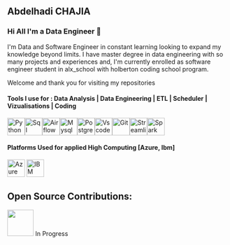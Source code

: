 ## <strong>Abdelhadi CHAJIA</strong>

### Hi All I'm a Data Engineer 👋

I'm Data and Software Engineer in constant learning looking to expand my knowledge beyond limits. I have master degree in data engineering with so many projects and experiences and, I'm currently enrolled as software engineer student in alx_school with holberton coding school program.

Welcome and thank you for visiting my repositories

#### Tools I use for : Data Analysis | Data Engineering | ETL | Scheduler | Vizualisations | Coding

<img src="https://cdn.jsdelivr.net/gh/devicons/devicon@latest/icons/python/python-original.svg" alt="Python" width="40px" height="40px" /><img src="https://cdn.jsdelivr.net/gh/devicons/devicon@latest/icons/azuresqldatabase/azuresqldatabase-original.svg" alt="Sql" width="40px" height="40px" /><img src="https://cdn.jsdelivr.net/gh/devicons/devicon@latest/icons/apacheairflow/apacheairflow-original.svg" alt="Airflow" width="40px" height="40px" /><img src="https://cdn.jsdelivr.net/gh/devicons/devicon@latest/icons/mysql/mysql-original-wordmark.svg" alt="Mysql" width="40px" height="40px"/><img src="https://cdn.jsdelivr.net/gh/devicons/devicon@latest/icons/postgresql/postgresql-original-wordmark.svg" alt="Postgresql" width="40px" height="40px"/><img src="https://cdn.jsdelivr.net/gh/devicons/devicon@latest/icons/vscode/vscode-original-wordmark.svg"  alt="Vscode" width="40px" height="40px"/><img src="https://cdn.jsdelivr.net/gh/devicons/devicon@latest/icons/git/git-original.svg" alt="Git" width="40px" height="40px"  /><img src="https://cdn.jsdelivr.net/gh/devicons/devicon@latest/icons/streamlit/streamlit-original.svg" alt="Streamlit" width="40px" height="40px" /><img src="https://cdn.jsdelivr.net/gh/devicons/devicon@latest/icons/apachespark/apachespark-original-wordmark.svg" alt="Spark" width="40px" height="40px"/>
          

#### Platforms Used for applied High Computing [Azure, Ibm]

<a href="https://azure.microsoft.com/fr-fr" rel="nofollow"> <img src="https://www.svgrepo.com/show/353467/azure-icon.svg" alt="Azure Cloud" width="40" height="40" style="max-width: 100%;"></a>
<a href="https://www.ibm.com/cloud" rel="nofollow"> <img src="https://www.vectorlogo.zone/logos/ibm_cloud/ibm_cloud-icon.svg" alt="IBM Cloud" width="40" height="40" style="max-width: 100%;"></a>


## Open Source Contributions:

<img src="https://media.giphy.com/media/XzqEFZ06NSFgXaut2g/giphy.gif" width="60px"> In Progress
